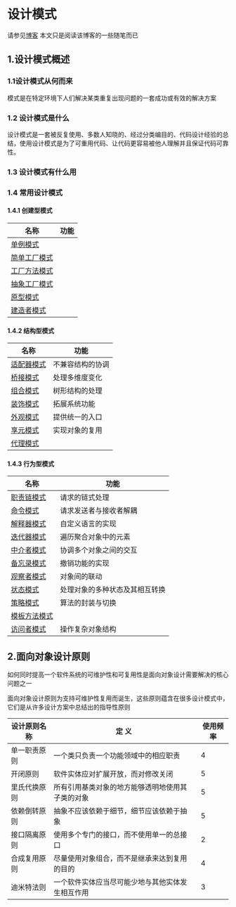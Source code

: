 # 设计模式
请参见[博客](http://blog.csdn.net/lovelion/article/details/17517213)
本文只是阅读该博客的一些随笔而已
## 1.设计模式概述
### 1.1设计模式从何而来
模式是在特定环境下人们解决某类重复出现问题的一套成功或有效的解决方案
### 1.2 设计模式是什么
设计模式是一套被反复使用、多数人知晓的、经过分类编目的、代码设计经验的总结，使用设计模式是为了可重用代码、让代码更容易被他人理解并且保证代码可靠性。
### 1.3 设计模式有什么用
### 1.4 常用设计模式
####  1.4.1 创建型模式
| 名称 | 功能 |
| --- | --- |
| [单例模式](./单例模式.md) | |
| [简单工厂模式](./简单工厂模式.md) | |
| [工厂方法模式](./工厂方法模式.md) | |
| [抽象工厂模式](./抽象工厂模式.md) | |
| [原型模式](./原型模式.md) | |
| [建造者模式](./建造者模式.md) | |
####  1.4.2 结构型模式
| 名称 | 功能 |
| --- | --- |
| [适配器模式](适配器模式.md) | 不兼容结构的协调 |
| [桥接模式](桥接模式.md) | 处理多维度变化 |
| [组合模式](组合模式.md) | 树形结构的处理 |
| [装饰模式](装饰模式.md) | 拓展系统功能 |
| [外观模式](外观模式.md) | 提供统一的入口|
| [享元模式](享元模式.md) | 实现对象的复用 |
| [代理模式](代理模式.md) | |
#### 1.4.3 行为型模式
| 名称 | 功能 |
| --- | --- |
| [职责链模式](职责链模式.md) | 请求的链式处理 |
| [命令模式](命令模式.md) | 请求发送者与接收者解耦 |
| [解释器模式](解释器模式.md) | 自定义语言的实现 |
| [迭代器模式](迭代器模式.md) |  遍历聚合对象中的元素 |
| [中介者模式](中介者模式.md) | 协调多个对象之间的交互 |
| [备忘录模式](备忘录模式.md) | 撤销功能的实现 |
| [观察者模式](观察者模式.md) | 对象间的联动 |
| [状态模式](状态模式.md) | 处理对象的多种状态及其相互转换 |
| [策略模式](策略模式.md) |算法的封装与切换 |
| [模板方法模式](模板方法模式.md) | |
| [访问者模式](访问者模式.md) | 操作复杂对象结构|

## 2.面向对象设计原则
如何同时提高一个软件系统的可维护性和可复用性是面向对象设计需要解决的核心问题之一

面向对象设计原则为支持可维护性复用而诞生，这些原则蕴含在很多设计模式中，它们是从许多设计方案中总结出的指导性原则

| 设计原则名称 | 定  义 | 使用频率 |
| --- | --- | --- |
| 单一职责原则 | 一个类只负责一个功能领域中的相应职责 | 4 |
| 开闭原则 | 软件实体应对扩展开放，而对修改关闭 | 5 |
| 里氏代换原则 | 所有引用基类对象的地方能够透明地使用其子类的对象 | 5 |
| 依赖倒转原则 |  抽象不应该依赖于细节，细节应该依赖于抽象 | 5 |
| 接口隔离原则 | 使用多个专门的接口，而不使用单一的总接口 | 2 |
| 合成复用原则 | 尽量使用对象组合，而不是继承来达到复用的目的 | 4 |
| 迪米特法则 | 一个软件实体应当尽可能少地与其他实体发生相互作用 | 3 |



